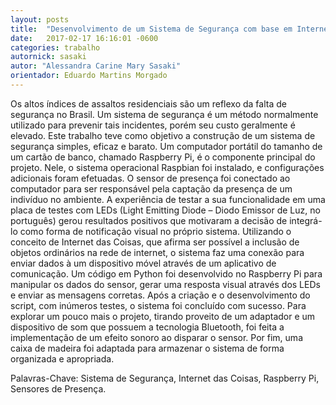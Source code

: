 ```yaml
---
layout: posts
title:  "Desenvolvimento de um Sistema de Segurança com base em Internet das Coisas utilizando Raspberry Pi e Sensores de Presença"
date:   2017-02-17 16:16:01 -0600
categories: trabalho
autornick: sasaki
autor: "Alessandra Carine Mary Sasaki"
orientador: Eduardo Martins Morgado
---
```

Os altos índices de assaltos residenciais são um reflexo da falta de segurança
no Brasil. Um sistema de segurança é um método normalmente utilizado para prevenir
tais incidentes, porém seu custo geralmente é elevado. Este trabalho teve como
objetivo a construção de um sistema de segurança simples, eficaz e barato.
Um computador portátil do tamanho de um cartão de banco, chamado
Raspberry Pi, é o componente principal do projeto. Nele, o sistema operacional
Raspbian foi instalado, e configurações adicionais foram efetuadas. O sensor de
presença foi conectado ao computador para ser responsável pela captação da
presença de um indivíduo no ambiente. A experiência de testar a sua funcionalidade
em uma placa de testes com LEDs (Light Emitting Diode – Diodo Emissor de Luz, no
português) gerou resultados positivos que motivaram a decisão de integrá-lo como
forma de notificação visual no próprio sistema.
Utilizando o conceito de Internet das Coisas, que afirma ser possível a inclusão
de objetos ordinários na rede de internet, o sistema faz uma conexão para enviar
dados à um dispositivo móvel através de um aplicativo de comunicação. Um código
em Python foi desenvolvido no Raspberry Pi para manipular os dados do sensor, gerar
uma resposta visual através dos LEDs e enviar as mensagens corretas.
Após a criação e o desenvolvimento do script, com inúmeros testes, o sistema
foi concluído com sucesso. Para explorar um pouco mais o projeto, tirando proveito
de um adaptador e um dispositivo de som que possuem a tecnologia Bluetooth, foi
feita a implementação de um efeito sonoro ao disparar o sensor. Por fim, uma caixa
de madeira foi adaptada para armazenar o sistema de forma organizada e apropriada.

Palavras-Chave: Sistema de Segurança, Internet das Coisas, Raspberry Pi,
Sensores de Presença.
